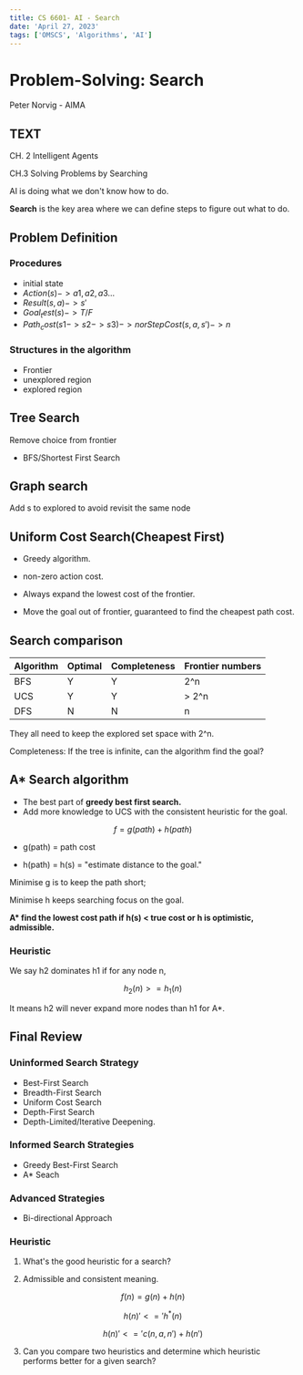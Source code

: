 ```yaml
---
title: CS 6601- AI - Search
date: 'April 27, 2023'
tags: ['OMSCS', 'Algorithms', 'AI']
---
```



# Problem-Solving: Search

Peter Norvig - AIMA

## TEXT

CH. 2 Intelligent Agents

CH.3 Solving Problems by Searching

AI is doing what we don't know how to do.

**Search** is the key area where we can define steps to figure out what to do.

## Problem Definition

### Procedures

- initial state
- $Action(s) -> {a1, a2, a3...}$
- $Result(s, a) -> s'$
- $Goal_test(s) -> T/F$
- $Path_cost(s1->s2->s3) -> n or StepCost(s, a, s') -> n$

### Structures in the algorithm

- Frontier
- unexplored region
- explored region

## Tree Search

Remove choice from frontier

- BFS/Shortest First Search

## Graph search

Add s to explored to avoid revisit the same node

## Uniform Cost Search(Cheapest First)

- Greedy algorithm.

- non-zero action cost.

- Always expand the lowest cost of the frontier.
- Move the goal out of frontier, guaranteed to find the cheapest path cost.

## Search comparison

| Algorithm | Optimal | Completeness | Frontier numbers |
| --------- | ------- | ------------ | ---------------- |
| BFS       | Y       | Y            | 2^n              |
| UCS       | Y       | Y            | > 2^n            |
| DFS       | N       | N            | n                |

They all need to keep the explored set space with 2^n.

Completeness: If the tree is infinite, can the algorithm find the goal?

## A\* Search algorithm

- The best part of **greedy best first search.**
- Add more knowledge to UCS with the consistent heuristic for the goal.

$$
f = g(path) +h(path)
$$

- g(path) = path cost

- h(path) = h(s) = "estimate distance to the goal."

Minimise g is to keep the path short;

Minimise h keeps searching focus on the goal.

**A\* find the lowest cost path if h(s) < true cost or h is optimistic, admissible.**

### Heuristic

We say h2 dominates h1 if for any node n,

$$
h_2(n) >= h_1(n)
$$

It means h2 will never expand more nodes than h1 for A\*.

## Final Review

### Uninformed Search Strategy

- Best-First Search
- Breadth-First Search
- Uniform Cost Search
- Depth-First Search
- Depth-Limited/Iterative Deepening.

### Informed Search Strategies

- Greedy Best-First Search
- A\* Seach

### Advanced Strategies

- Bi-directional Approach

### Heuristic

1. What's the good heuristic for a search?

2. Admissible and consistent meaning.

$$
f(n) = g(n) + h(n)
$$

$$
h(n) {'<='} h^*(n)
$$

$$
h(n) {'<='} c(n,a,n') + h(n')
$$

3. Can you compare two heuristics and determine which heuristic performs better for a given search?
